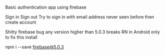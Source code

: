 Basic authentication app using firebase

Sign in
Sign out
Try to sign in with email address never seen before then create account

Shitty firebase bug any version higher than 5.0.3 breaks RN in Android only to fix this install

npm i --save firebase@5.0.3
